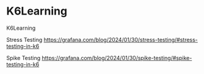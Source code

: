 # K6Learning
K6Learning

Stress Testing
https://grafana.com/blog/2024/01/30/stress-testing/#stress-testing-in-k6


Spike Testing
https://grafana.com/blog/2024/01/30/spike-testing/#spike-testing-in-k6
